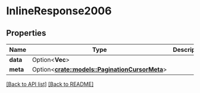# InlineResponse2006

## Properties

Name | Type | Description | Notes
------------ | ------------- | ------------- | -------------
**data** | Option<**Vec<String>**> |  | 
**meta** | Option<[**crate::models::PaginationCursorMeta**](PaginationCursorMeta.md)> |  | 

[[Back to API list]](../README.md#documentation-for-api-endpoints) [[Back to README]](../README.md)


